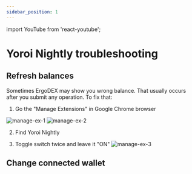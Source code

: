 ```yaml
---
sidebar_position: 1
---
```


import YouTube from 'react-youtube';

# Yoroi Nightly troubleshooting

## Refresh balances
Sometimes ErgoDEX may show you wrong balance. That usually occurs after you submit any operation. To fix that:

1. Go the "Manage Extensions" in Google Chrome browser

![manage-ex-1](/img/user-guides/yoroi-nightly-troubleshooting/1.png) ![manage-ex-2](/img/user-guides/yoroi-nightly-troubleshooting/2.png)

2. Find Yoroi Nightly

3. Toggle switch twice and leave it "ON"
![manage-ex-3](/img/user-guides/yoroi-nightly-troubleshooting/3.png)


## Change connected wallet

<YouTube videoId="iHjSHd8n_U4" />